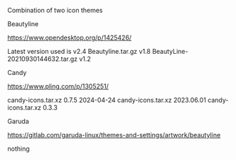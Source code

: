 Combination of two icon themes


Beautyline 

https://www.opendesktop.org/p/1425426/

Latest version used is v2.4
Beautyline.tar.gz v1.8
BeautyLine-20210930144632.tar.gz v1.2


Candy

https://www.pling.com/p/1305251/

candy-icons.tar.xz	0.7.5	2024-04-24
candy-icons.tar.xz	2023.06.01
candy-icons.tar.xz	0.3.3


Garuda

https://gitlab.com/garuda-linux/themes-and-settings/artwork/beautyline

nothing